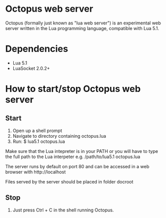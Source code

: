 # Octopus web server

Octopus (formally just known as "lua web server") is an experimental web server
written in the Lua programming language, compatible with Lua 5.1.


# Dependencies

* Lua 5.1
* LuaSocket 2.0.2+


# How to start/stop Octopus web server

## Start

1. Open up a shell prompt
2. Navigate to directory containing octopus.lua
3. Run: $ lua5.1 octopus.lua

Make sure that the Lua intepreter is in your PATH
or you will have to type the full path to the Lua interpeter
e.g. /path/to/lua5.1 octopus.lua

The server runs by default on port 80 and can be accessed in
a web browser with http://localhost

Files served by the server should be placed in folder docroot


## Stop

1. Just press Ctrl + C in the shell running Octopus.
